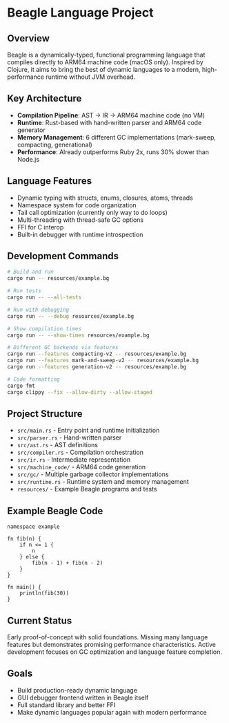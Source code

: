 # Beagle Language Project

## Overview
Beagle is a dynamically-typed, functional programming language that compiles directly to ARM64 machine code (macOS only). Inspired by Clojure, it aims to bring the best of dynamic languages to a modern, high-performance runtime without JVM overhead.

## Key Architecture
- **Compilation Pipeline**: AST → IR → ARM64 machine code (no VM)
- **Runtime**: Rust-based with hand-written parser and ARM64 code generator
- **Memory Management**: 6 different GC implementations (mark-sweep, compacting, generational)
- **Performance**: Already outperforms Ruby 2x, runs 30% slower than Node.js

## Language Features
- Dynamic typing with structs, enums, closures, atoms, threads
- Namespace system for code organization
- Tail call optimization (currently only way to do loops)
- Multi-threading with thread-safe GC options
- FFI for C interop
- Built-in debugger with runtime introspection

## Development Commands
```bash
# Build and run
cargo run -- resources/example.bg

# Run tests
cargo run -- --all-tests

# Run with debugging
cargo run -- --debug resources/example.bg

# Show compilation times
cargo run -- --show-times resources/example.bg

# Different GC backends via features
cargo run --features compacting-v2 -- resources/example.bg
cargo run --features mark-and-sweep-v2 -- resources/example.bg
cargo run --features generation-v2 -- resources/example.bg

# Code formatting
cargo fmt
cargo clippy --fix --allow-dirty --allow-staged
```

## Project Structure
- `src/main.rs` - Entry point and runtime initialization
- `src/parser.rs` - Hand-written parser
- `src/ast.rs` - AST definitions
- `src/compiler.rs` - Compilation orchestration
- `src/ir.rs` - Intermediate representation
- `src/machine_code/` - ARM64 code generation
- `src/gc/` - Multiple garbage collector implementations
- `src/runtime.rs` - Runtime system and memory management
- `resources/` - Example Beagle programs and tests

## Example Beagle Code
```beagle
namespace example

fn fib(n) {
    if n <= 1 {
        n
    } else {
        fib(n - 1) + fib(n - 2)
    }
}

fn main() {
    println(fib(30))
}
```

## Current Status
Early proof-of-concept with solid foundations. Missing many language features but demonstrates promising performance characteristics. Active development focuses on GC optimization and language feature completion.

## Goals
- Build production-ready dynamic language
- GUI debugger frontend written in Beagle itself
- Full standard library and better FFI
- Make dynamic languages popular again with modern performance